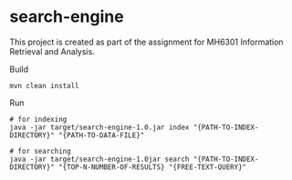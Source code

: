 # search-engine

This project is created as part of the assignment for MH6301 Information Retrieval and Analysis.

Build
```commandline
mvn clean install
```

Run
```commandline
# for indexing
java -jar target/search-engine-1.0.jar index "{PATH-TO-INDEX-DIRECTORY}" "{PATH-TO-DATA-FILE}"

# for searching
java -jar target/search-engine-1.0jar search "{PATH-TO-INDEX-DIRECTORY}" "{TOP-N-NUMBER-OF-RESULTS} "{FREE-TEXT-QUERY}"
```